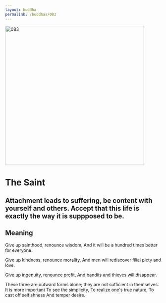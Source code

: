 ```yaml
---
layout: buddha
permalink: /buddhas/083
---
```


<div class="uk-text-center">
<img src="{{"/assets/img/buddhas/buddha-083.jpg" | relative_url}}" alt="083"  width="448" height="448"></div>

# The Saint

## Attachment leads to suffering, be content with yourself and others. Accept that this life is exactly the way it is suppposed to be.

## Meaning

Give up sainthood, renounce wisdom,
And it will be a hundred times better for everyone.

Give up kindness, renounce morality,
And men will rediscover filial piety and love.

Give up ingenuity, renounce profit,
And bandits and thieves will disappear.

These three are outward forms alone; they are not sufficient in themselves.
It is more important
To see the simplicity,
To realize one's true nature,
To cast off selfishness
And temper desire.
